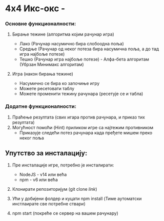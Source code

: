 # 4x4  Икс-окс - 

### Основне функционалности:

1. Бирање тежине (алгоритма којим рачунар игра)
    - Лако (Рачунар насумично бира слобоодна поља)
    - Средње (Рачунар од неког потеза бира насумична поља, а до тад игра најбоље потезе)
    - Тешко (Рачунар игра најбоље потезе) - Алфа-бета алгоритам (Убрзан Минимакс алгоритам)

2. Игра (након бирања тежине)
    - Насумично се бира ко започиње игру
    - Можете ресетовати таблу
    - Можете променити тежину рачунара (ресетује се и табла)

### Додатне функционалности:

1. Праћење резултата (свих игара против рачунара, и приказ тих резултата)
2. Могућност помоћи (Hint) приликом игре са најтежим противником
    - Приказује следећи потез рачунара када пређете мишем преко неког поља

## Упутство за инсталацију:

1. Пре инсталације игре, потребно је инсталирати:
    - NodeJS - v14 или већа
    - npm - v6 или већа

2. Клонирати репозиторијум (git clone _link_)
3. Ући у добијени фолдер и куцати npm install (Тиме аутоматски инстлаирате све потребне ствари)
4. npm start  (покреће се сервер на вашем рачунару)